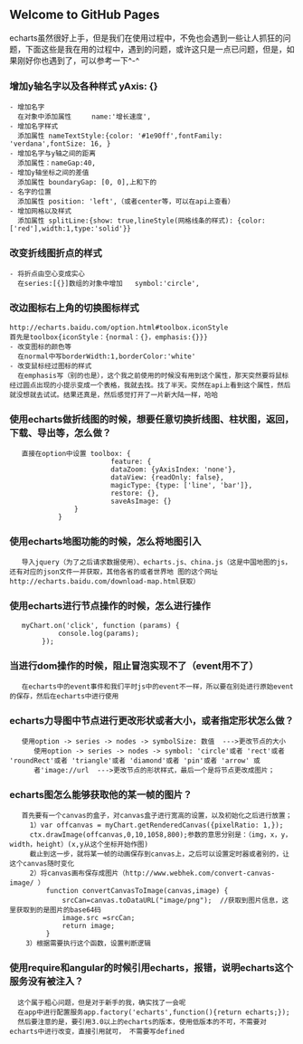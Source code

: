 ## Welcome to GitHub Pages
  echarts虽然很好上手，但是我们在使用过程中，不免也会遇到一些让人抓狂的问题，下面这些是我在用的过程中，遇到的问题，或许这只是一点已问题，但是，如果刚好你也遇到了，可以参考一下^-^

### 增加y轴名字以及各种样式 yAxis: {}
```
- 增加名字
  在对象中添加属性     name:'增长速度',
- 增加名字样式
  添加属性 nameTextStyle:{color: '#1e90ff',fontFamily: 'verdana',fontSize: 16, }
- 增加名字与y轴之间的距离
  添加属性：nameGap:40,
- 增加y轴坐标之间的差值
  添加属性 boundaryGap: [0, 0],上和下的
- 名字的位置
  添加属性 position: 'left',（或者center等，可以在api上查看）
- 增加网格以及样式
  添加属性 splitLine:{show: true,lineStyle(网格线条的样式): {color:['red'],width:1,type:'solid'}}

```
### 改变折线图折点的样式
```
- 将折点由空心变成实心
  在series:[{}]数组的对象中增加   symbol:'circle',
```
### 改边图标右上角的切换图标样式
```
http://echarts.baidu.com/option.html#toolbox.iconStyle
首先是toolbox{iconStyle：{normal：{}，emphasis:{}}}
- 改变图标的颜色等
  在normal中写borderWidth:1,borderColor:'white'
- 改变鼠标经过图标的样式
  在emphasis写（别的也是），这个我之前使用的时候没有用到这个属性，那天突然要将鼠标经过圆点出现的小提示变成一个表格，我就去找。找了半天。突然在api上看到这个属性，然后就没想就去试试。结果还真是，然后感觉打开了一片新大陆一样，哈哈

```

### 使用echarts做折线图的时候，想要任意切换折线图、柱状图，返回，下载、导出等，怎么做？
```
   直接在option中设置 toolbox: {
                         feature: {
                         dataZoom: {yAxisIndex: 'none'},
                         dataView: {readOnly: false},
                         magicType: {type: ['line', 'bar']},
                         restore: {},
                         saveAsImage: {}
                }
            }

```
### 使用echarts地图功能的时候，怎么将地图引入
```
   导入jquery（为了之后请求数据使用）、echarts.js、china.js（这是中国地图的js，还有对应的json文件一并获取，其他各省的或者世界地 图的这个网址http://echarts.baidu.com/download-map.html获取）
```

### 使用echarts进行节点操作的时候，怎么进行操作
```
   myChart.on('click', function (params) {
            console.log(params);
        });
```

### 当进行dom操作的时候，阻止冒泡实现不了（event用不了）
```
   在echarts中的event事件和我们平时js中的event不一样，所以要在别处进行原始event的保存，然后在echarts中进行使用

```
### echarts力导图中节点进行更改形状或者大小，或者指定形状怎么做？
```
   使用option -> series -> nodes -> symbolSize: 数值  --->更改节点的大小
      使用option -> series -> nodes -> symbol: 'circle'或者 'rect'或者 'roundRect'或者 'triangle'或者 'diamond'或者 'pin'或者 'arrow' 或
      者'image://url  --->更改节点的形状样式，最后一个是将节点更改成图片；

```

### echarts图怎么能够获取他的某一帧的图片？
```
   首先要有一个canvas的盒子，对canvas盒子进行宽高的设置，以及初始化之后进行放置；
     1）var offcanvas = myChart.getRenderedCanvas({pixelRatio: 1,});
     ctx.drawImage(offcanvas,0,10,1058,800);参数的意思分别是：（img，x，y，width，height）(x,y从这个坐标开始作图)
     截止到这一步，就将某一帧的动画保存到canvas上，之后可以设置定时器或者别的，让这个canvas随时变化
     2）将canvas画布保存成图片（http://www.webhek.com/convert-canvas-image/ ）
         function convertCanvasToImage(canvas,image) {
             srcCan=canvas.toDataURL("image/png");  //获取到图片信息，这里获取到的是图片的base64码
             image.src =srcCan;
             return image;
         }
    3）根据需要执行这个函数，设置判断逻辑
```

### 使用require和angular的时候引用echarts，报错，说明echarts这个服务没有被注入？
```
  这个属于粗心问题，但是对于新手的我，确实找了一会呢
  在app中进行配置服务app.factory('echarts',function(){return echarts;});
  然后要注意的是，要引用3.0以上的echarts的版本，使用低版本的不可，不需要对echarts中进行改变，直接引用就可， 不需要写defined

```
